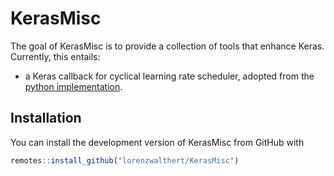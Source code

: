 
<!-- README.md is generated from README.Rmd. Please edit that file -->

# KerasMisc

The goal of KerasMisc is to provide a collection of tools that enhance
Keras. Currently, this entails:

  - a Keras callback for cyclical learning rate scheduler, adopted from
    the [python implementation](https://github.com/bckenstler/CLR).

## Installation

You can install the development version of KerasMisc from GitHub with

``` r
remotes::install_github("lorenzwalthert/KerasMisc")
```
